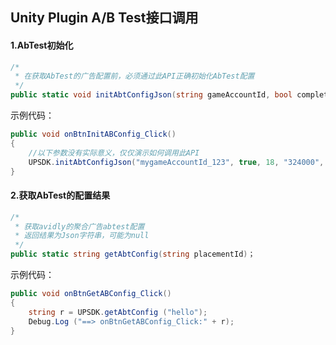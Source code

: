 
## Unity Plugin A/B Test接口调用

#### 1.AbTest初始化
```csharp
/*
 * 在获取AbTest的广告配置前，必须通过此API正确初始化AbTest配置
 */
public static void initAbtConfigJson(string gameAccountId, bool completeTask, int isPaid, string promotionChannelName,  string gender, int age, string[] tags) ;
```
示例代码：

```csharp
public void onBtnInitABConfig_Click()
{
    //以下参数没有实际意义，仅仅演示如何调用此API
    UPSDK.initAbtConfigJson("mygameAccountId_123", true, 18, "324000", "gender", 33, new string[]{"This is the first element.", "The second one.", "The last one."});
}
```
#### 2.获取AbTest的配置结果

```csharp
/*
 * 获取avidly的聚合广告abtest配置
 * 返回结果为Json字符串，可能为null
 */
public static string getAbtConfig(string placementId)；

```

示例代码：

```csharp
public void onBtnGetABConfig_Click()
{
    string r = UPSDK.getAbtConfig ("hello");
    Debug.Log ("==> onBtnGetABConfig_Click:" + r);
}
```